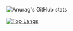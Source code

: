 ![Anurag's GitHub stats](https://github-readme-stats.vercel.app/api?username=sangrokjung&show_icons=true&&bg_color=00000000)

[![Top Langs](https://github-readme-stats.vercel.app/api/top-langs/?username=sangrokjung&layout=compact)](https://github.com/sangrokjung/github-readme-stats)

<!--
**sangrokjung/sangrokjung** is a ✨ _special_ ✨ repository because its `README.md` (this file) appears on your GitHub profile.

Here are some ideas to get you started:

- 🔭 I’m currently working on ...
- 🌱 I’m currently learning ...
- 👯 I’m looking to collaborate on ...
- 🤔 I’m looking for help with ...
- 💬 Ask me about ...
- 📫 How to reach me: ...
- 😄 Pronouns: ...
- ⚡ Fun fact: ...
-->
